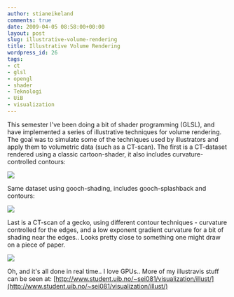 ```yaml
---
author: stianeikeland
comments: true
date: 2009-04-05 08:58:00+00:00
layout: post
slug: illustrative-volume-rendering
title: Illustrative Volume Rendering
wordpress_id: 26
tags:
- ct
- glsl
- opengl
- shader
- Teknologi
- UiB
- visualization
---
```



    

This semester I've been doing a bit of shader programming (GLSL), and have implemented a series of illustrative techniques for volume rendering. The goal was to simulate some of the techniques used by illustrators and apply them to volumetric data (such as a CT-scan).  The first is a CT-dataset rendered using a classic cartoon-shader, it also includes curvature-controlled contours:  


![](http://s3.tadkom.net/wp-content/uploads/2009/04/volumeshop-2009-03-01-0077-viewer-300x272.png)



 Same dataset using gooch-shading, includes gooch-splashback and contours:  


![](http://s3.tadkom.net/wp-content/uploads/2009/04/volumeshop-2009-03-01-0058-viewer-260x300.png)



 Last is a CT-scan of a gecko, using different contour techniques - curvature controlled for the edges, and a low exponent gradient curvature for a bit of shading near the edges.. Looks pretty close to something one might draw on a piece of paper.  


![](http://s3.tadkom.net/wp-content/uploads/2009/04/volumeshop-2009-03-01-0037-viewer-300x253.png)



 Oh, and it's all done in real time.. I love GPUs.. More of my illustravis stuff can be seen at: [http://www.student.uib.no/~sei081/visualization/illust/](http://www.student.uib.no/~sei081/visualization/illust/)


  
